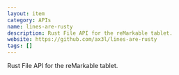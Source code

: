 ```yaml
---
layout: item
category: APIs
name: lines-are-rusty
description: Rust File API for the reMarkable tablet.
website: https://github.com/ax3l/lines-are-rusty
tags: []
---
```


Rust File API for the reMarkable tablet.
